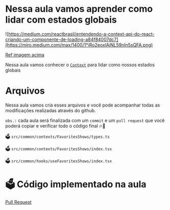 # Nessa aula vamos aprender como lidar com estados globais

![https://medium.com/reactbrasil/entendendo-a-context-api-do-react-criando-um-componente-de-loading-a84f84007dc7](https://miro.medium.com/max/1400/1*iRo2eoxlAjNL59nln5sQFA.png)

[Ref imagem acima](https://medium.com/reactbrasil/entendendo-a-context-api-do-react-criando-um-componente-de-loading-a84f84007dc7)

Nessa aula vamos conhecer o [`Context`](https://reactjs.org/docs/context.html) para lidar como nossos estados globais
# Arquivos


Nessa aula vamos cria esses arquivos e você pode acompanhar todas as modificações realizadas através do github.

`obs.:` cada aula será finalizada com um `commit` e um `pull request` que você poderá copiar e verificar todo o código final 🔥🤌

🗳️ `src/common/contexts/FavoritesShows/types.ts`

🗳️ `src/common/contexts/FavoritesShows/index.tsx`

🗳️ `src/common/hooks/useFavoritesShows/index.tsx`

# 🗳️ Código implementado na aula

[Pull Request](https://github.com/ismaelsousa/tv-maze-tutorial/pull)
